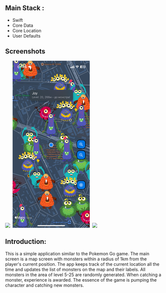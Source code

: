 
## Main Stack :
- Swift 
- Core Data
- Core Location
- User Defaults 

## Screenshots

   <img src="https://github.com/Joker4fun/AR_Game/assets/33445216/3cf4b948-7608-4c2a-80ba-1c3668f31c9e" width="249"> 
   <img src="https://github.com/Joker4fun/AR_Game/blob/main/Screenshots/IMG_5197.PNG?raw=true" width="249"> 
   <img src="https://github.com/Joker4fun/AR_Game/assets/33445216/dc505991-8fb3-478c-8325-0c0cbbd93f5e" width="249"> 



## Introduction:
This is a simple application similar to the Pokemon Go game.
The main screen is a map screen with monsters within a radius of 1km from the player's current position. The app keeps track of the current location all the time and updates the list of monsters on the map and their labels.
All monsters in the area of level 5-25 are randomly generated. When catching a monster, experience is awarded. The essence of the game is pumping the character and catching new monsters.

